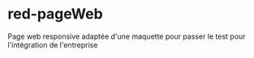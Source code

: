 # red-pageWeb
Page web responsive adaptée d'une maquette pour passer le test pour l'intégration de l'entreprise

